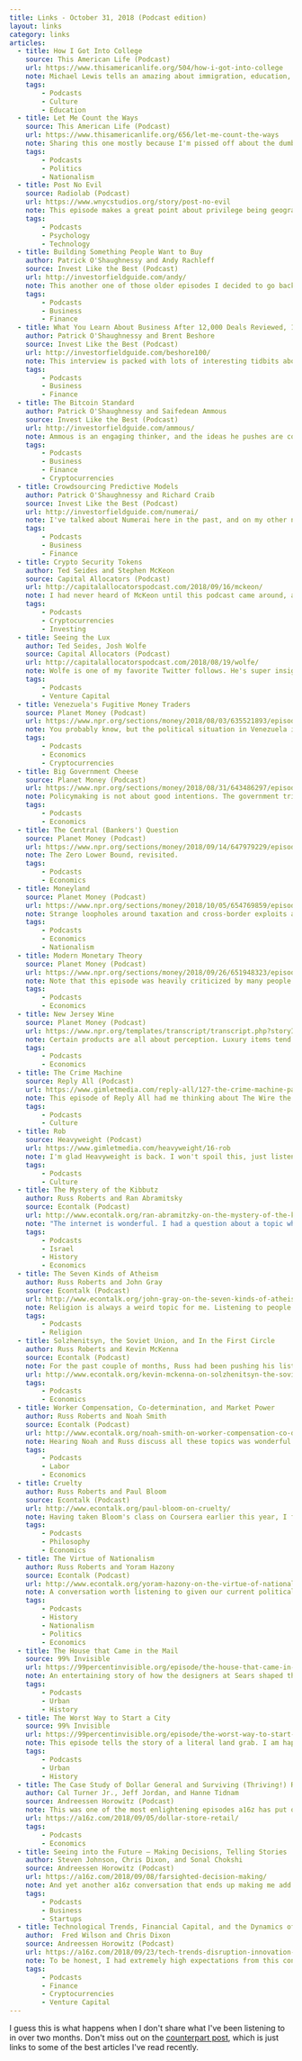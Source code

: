 ```yaml
---
title: Links - October 31, 2018 (Podcast edition)
layout: links
category: links
articles:
  - title: How I Got Into College
    source: This American Life (Podcast)
    url: https://www.thisamericanlife.org/504/how-i-got-into-college
    note: Michael Lewis tells an amazing about immigration, education, the stories we tell ourselves about ourselves, and how they shape who we are in very unexpected ways. Just listen.
    tags:
        - Podcasts
        - Culture
        - Education
  - title: Let Me Count the Ways
    source: This American Life (Podcast)
    url: https://www.thisamericanlife.org/656/let-me-count-the-ways
    note: Sharing this one mostly because I'm pissed off about the dumb position that the US is taking on immigration, and the small but effective ways in which the government is curtailing immigration accross the board through its bureaucracy. These changes to the rules are affecting good people, like those who try to follow the rules to enter the US legally, many of whom I know personally, and depending on the luck of the draw might also include me in a few months. 🎉
    tags:
        - Podcasts
        - Politics
        - Nationalism
  - title: Post No Evil
    source: Radiolab (Podcast)
    url: https://www.wnycstudios.org/story/post-no-evil
    note: This episode makes a great point about privilege being geographically bound, which is a recurring topic for me. We can't agree on values globally, as we don't all have the same preferences/views. We can't expect FB (or other companies!) to police that. We can't make FB, Twitter, or any other company the arbiters of morality globally with a single set of rules. A company can pick what to censor according to one set of beliefs, to be applied equally, or it can respect local belief systems. Since that's a choice, A company can't be neutral.
    tags:
        - Podcasts
        - Psychology
        - Technology
  - title: Building Something People Want to Buy
    author: Patrick O'Shaughnessy and Andy Rachleff
    source: Invest Like the Best (Podcast)
    url: http://investorfieldguide.com/andy/
    note: This another one of those older episodes I decided to go back and revisit. The stories of Benchmark and Wealthfront are interesting on their own, but Rachleff's experiences running both are also full of great advice for entrepreneurs.
    tags:
        - Podcasts
        - Business
        - Finance
  - title: What You Learn About Business After 12,000 Deals Reviewed, 1,500 Deep Dives, 125 Site Visits, and 7 Portfolio Companies
    author: Patrick O'Shaughnessy and Brent Beshore
    source: Invest Like the Best (Podcast)
    url: http://investorfieldguide.com/beshore100/
    note: This interview is packed with lots of interesting tidbits about businesses that I am not exposed to, from property management to pet crematoria (yup you read that right). The strategies behind these companies are interesting in and of themselves, but thinking about them in aggregate as part of a fund and ensuring, for example, that there are enough cyclical and counter cyclical businesses in the mix made the conversation for me.
    tags:
        - Podcasts
        - Business
        - Finance
  - title: The Bitcoin Standard
    author: Patrick O'Shaughnessy and Saifedean Ammous
    source: Invest Like the Best (Podcast)
    url: http://investorfieldguide.com/ammous/
    note: Ammous is an engaging thinker, and the ideas he pushes are compelling. Hearing economists discuss bitcoin and cryptocurrency from a historical perspective is always more interesting to me than the usual _everything is awesome_ techno-utopic stories pushed by engineers and entrepreneurs. Thinking of crypto from the point of view of monetary policy throughout history is way more interesting than thinking about what role blockchains play _right now_.
    tags:
        - Podcasts
        - Business
        - Finance
        - Cryptocurrencies
  - title: Crowdsourcing Predictive Models
    author: Patrick O'Shaughnessy and Richard Craib
    source: Invest Like the Best (Podcast)
    url: http://investorfieldguide.com/numerai/
    note: I've talked about Numerai here in the past, and on my other non-podcast post this week I shared their most recent product. Craib is on to something, and this conversation with Patrick is a great showcase of why what they're trying to build makes sense in the long run.
    tags:
        - Podcasts
        - Business
        - Finance
  - title: Crypto Security Tokens
    author: Ted Seides and Stephen McKeon
    source: Capital Allocators (Podcast)
    url: http://capitalallocatorspodcast.com/2018/09/16/mckeon/
    note: I had never heard of McKeon until this podcast came around, and honestly crypto is only a small part of why this episode is worth listening to. His background in the wine industry gives him a unique perspective about business in general, and his time working on the heavily regulated space of drone startups makes for interesting parallels with the inevitably upcoming round of regulation about to hit the cryptocurrency world. I especially enjoyed his analogies, which make concepts such as thin vs. thick markets especially accessible.
    tags:
        - Podcasts
        - Cryptocurrencies
        - Investing
  - title: Seeing the Lux
    author: Ted Seides, Josh Wolfe
    source: Capital Allocators (Podcast)
    url: http://capitalallocatorspodcast.com/2018/08/19/wolfe/
    note: Wolfe is one of my favorite Twitter follows. He's super insightful - seeing the world through the lens of complex sytems can help us understand the networked relationships between people and companies, and this conversation is full of such examples.
    tags:
        - Podcasts
        - Venture Capital
  - title: Venezuela's Fugitive Money Traders
    source: Planet Money (Podcast)
    url: https://www.npr.org/sections/money/2018/08/03/635521893/episode-858-venezuelas-fugitive-money-traders
    note: You probably know, but the political situation in Venezuela is a disaster, and its hyperinflated financial system is an important part of it.
    tags:
        - Podcasts
        - Economics
        - Cryptocurrencies
  - title: Big Government Cheese
    source: Planet Money (Podcast)
    url: https://www.npr.org/sections/money/2018/08/31/643486297/episode-862-big-government-cheese
    note: Policymaking is not about good intentions. The government tried to help dairy farmers, and in the process not only did it distort the dairy products market for years, but it also sunk a ton of cash into non-fungible assets - cheese!
    tags:
        - Podcasts
        - Economics
  - title: The Central (Bankers') Question
    source: Planet Money (Podcast)
    url: https://www.npr.org/sections/money/2018/09/14/647979229/episode-864-the-central-bankers-question
    note: The Zero Lower Bound, revisited.
    tags:
        - Podcasts
        - Economics
  - title: Moneyland
    source: Planet Money (Podcast)
    url: https://www.npr.org/sections/money/2018/10/05/654769859/episode-868-moneyland
    note: Strange loopholes around taxation and cross-border exploits are getting more and more common. This is not just the case for huge corporations. Rich people are well incentivized hide vast wealth in assets around the world, but setting up shell companies like matryoshka dolls to hide cash is no longer necessary. Buying real estate in top markets, or [leaving valuable art in tax-free ports](https://www.npr.org/sections/money/2018/02/09/584555705/episode-823-planet-monet) works just as well. This problem is only going to get worse and worse over time, as access to these tax havens becomes more available.
    tags:
        - Podcasts
        - Economics
        - Nationalism
  - title: Modern Monetary Theory
    source: Planet Money (Podcast)
    url: https://www.npr.org/sections/money/2018/09/26/651948323/episode-866-modern-monetary-theory
    note: Note that this episode was heavily criticized by many people online for its simplified economic explanations, but as an introduction to MMT, it's probably a good one. In essence, the MMT crowd reminds us that money is just numbers on a spreadsheet, and makes the leap to saying that the government could just spend money by changing its balance sheet - no need to tax to bring in money first. I don't understand this well enough, so if you have pointers, I'd very much appreciate them.
    tags:
        - Podcasts
        - Economics
  - title: New Jersey Wine
    source: Planet Money (Podcast)
    url: https://www.npr.org/templates/transcript/transcript.php?storyId=641042956
    note: Certain products are all about perception. Luxury items tend to fall in that category, and good wine is right up there, too. The fact that I was half way through watching The Sopranos when I listened to this didn't help.
    tags:
        - Podcasts
        - Economics
  - title: The Crime Machine
    source: Reply All (Podcast)
    url: https://www.gimletmedia.com/reply-all/127-the-crime-machine-part-i
    note: This episode of Reply All had me thinking about The Wire the whole time. This is a story about policing, urban development, history, and organizational behavior. How do we incentivize the police to do what it is meant to do (keep us safe!) without also pushing for racist and corrupt behavior? That's the question that this conversation tries to answer. Don't miss [Part II](https://www.gimletmedia.com/reply-all/128-the-crime-machine-part-ii).
    tags:
        - Podcasts
        - Culture
  - title: Rob
    source: Heavyweight (Podcast)
    url: https://www.gimletmedia.com/heavyweight/16-rob
    note: I'm glad Heavyweight is back. I won't spoil this, just listen.
    tags:
        - Podcasts
        - Culture
  - title: The Mystery of the Kibbutz
    author: Russ Roberts and Ran Abramitsky
    source: Econtalk (Podcast)
    url: http://www.econtalk.org/ran-abramitzky-on-the-mystery-of-the-kibbutz/
    note: "The internet is wonderful. I had a question about a topic which I knew about, but mostly anecdotally: the kibbutz. I wanted depth, and asked Russ if he could supply it. He asked me to suggest an expert worth interviewing. I researched a bit and found Abramitsky. Weeks later, my questions were answered, even if there wasn’t much in the episode that I didn’t already know. The success of the kibbutz was related to being small homogeneous units of very motivated people, and its eventual fall came with time, as the motivated people were gone, and other opportunities appeared for their kids and grandkids. The discussion on how the Israeli kibbutz was voluntary (exit was an option!) and comparing it to the coercive Russian kolkhoz was what made this episode most valuable. That’s where my questions had initially come up, and what I learned most about. I had my gap year in Israel when kibbutzim were no longer central, so I didn’t get the kibbutz experience. By now, I don’t think young people can have that experience, but there’s a lot to learn from the experiment. This episode makes the kibbutz ideas accessible to everyone. Thank you for that Ran and Russ!"
    tags:
        - Podcasts
        - Israel
        - History
        - Economics
  - title: The Seven Kinds of Atheism
    author: Russ Roberts and John Gray
    source: Econtalk (Podcast)
    url: http://www.econtalk.org/john-gray-on-the-seven-kinds-of-atheism/
    note: Religion is always a weird topic for me. Listening to people who have thought about it much more than me is always interesting.
    tags:
        - Podcasts
        - Religion
  - title: Solzhenitsyn, the Soviet Union, and In the First Circle
    author: Russ Roberts and Kevin McKenna
    source: Econtalk (Podcast)
    note: For the past couple of months, Russ had been pushing his listeners to read Solzhenitsyn's In the First Circle, and offered to host a book club through his podcast. This is the first of a few episodes on the book, discussing the historical context of the novel. These other two older episodes, one [on Bukharin](http://www.econtalk.org/gregory-on-politics-murder-and-love-in-stalins-kremlin/) and one [on Trotsky](http://www.econtalk.org/robert-service-on-trotsky/) were super helpful in my quest to understand Solzhenitsyn. I finished the book a couple of weeks ago, and hope to write a full blog post on it soon.
    url: http://www.econtalk.org/kevin-mckenna-on-solzhenitsyn-the-soviet-union-and-in-the-first-circle/
    tags:
        - Podcasts
        - Economics
  - title: Worker Compensation, Co-determination, and Market Power
    author: Russ Roberts and Noah Smith
    source: Econtalk (Podcast)
    url: http://www.econtalk.org/noah-smith-on-worker-compensation-co-determination-and-market-power/
    note: Hearing Noah and Russ discuss all these topics was wonderful. The conversation about co-determination was not as interesting as the discussion around labor, incentives, and metric measurement. The point about temp agencies reminded me of last year's [NYT piece](https://www.nytimes.com/2017/09/03/upshot/to-understand-rising-inequality-consider-the-janitors-at-two-top-companies-then-and-now.html) comparing the bleak job prospects of a janitor at Apple today vs. a janitor at Kodak in the 80s, as well as the discussion about company goals/profit maximization in [Tim O'Reilly's WTF](https://www.amazon.com/WTF-Whats-Future-Why-Its/dp/0062565710). I'd love to be a fly on the wall for a conversation like the one they alluded to, where each of them presents some indicator to make an argument and the other one has a chance to critique it.
    tags:
        - Podcasts
        - Labor
        - Economics
  - title: Cruelty
    author: Russ Roberts and Paul Bloom
    source: Econtalk (Podcast)
    url: http://www.econtalk.org/paul-bloom-on-cruelty/
    note: Having taken Bloom's class on Coursera earlier this year, I found this conversation a good recap of some of his arguments, which added to a few new ideas made for a great listen. The discussion about Westworld (a show that I've never seen) and how people behave with each other versus how they behave with robots or other beings that they believe to be non-human was super interesting.
    tags:
        - Podcasts
        - Philosophy
        - Economics
  - title: The Virtue of Nationalism
    author: Russ Roberts and Yoram Hazony
    source: Econtalk (Podcast)
    url: http://www.econtalk.org/yoram-hazony-on-the-virtue-of-nationalism/
    note: A conversation worth listening to given our current political environment around the world. I am fascinated with nation states lately, and Hazony believes they're not going anywhere. He's against the idea of more global government, and thinks that we should double down on the nation-state. In a way, his arugments mimic what Taleb says at the beginning of Antifragile about Switzerland and its canton system - you want to have multiple sets of policies running in parallel as a way to let the best outcomes rise out of trial and error across the board. With little research to back it up, I think that's the correct approach, but that the modern nation-state is too large for such trial and error to be productive. Another book to add to the to-read list.
    tags:
        - Podcasts
        - History
        - Nationalism
        - Politics
        - Economics
  - title: The House that Came in the Mail
    source: 99% Invisible
    url: https://99percentinvisible.org/episode/the-house-that-came-in-the-mail/
    note: An entertaining story of how the designers at Sears shaped the future of tens of thousands of families with these mail-to-order houses. These are still sprinkled all over the US, and people don't even know about it. The past was weird, and every once in a while it peeks back at us and laughs.
    tags:
        - Podcasts
        - Urban
        - History
  - title: The Worst Way to Start a City
    source: 99% Invisible
    url: https://99percentinvisible.org/episode/the-worst-way-to-start-a-city/
    note: This episode tells the story of a literal land grab. I am happy that 99PI is doing more of these urban origin stories lately.
    tags:
        - Podcasts
        - Urban
        - History
  - title: The Case Study of Dollar General and Surviving (Thriving!) Retail
    author: Cal Turner Jr., Jeff Jordan, and Hanne Tidnam
    source: Andreessen Horowitz (Podcast)
    note: This was one of the most enlightening episodes a16z has put out in a while. In part, due to the fact that I know absolutely nothing about Dollar General and their target market, making the stories fascinating, but also because of how little expectations I had from it. Definitely worth a listen.
    url: https://a16z.com/2018/09/05/dollar-store-retail/
    tags:
        - Podcasts
        - Economics
  - title: Seeing into the Future — Making Decisions, Telling Stories
    author: Steven Johnson, Chris Dixon, and Sonal Chokshi
    source: Andreessen Horowitz (Podcast)
    url: https://a16z.com/2018/09/08/farsighted-decision-making/
    note: And yet another a16z conversation that ends up making me add a book to my to read list. Johnson's new book discusses decision making, and tries to list techniques that can help us make the best decisions in the long term. Our tools go beyond simple pro/con lists, as they should. It made me think of the first finance class I ever took, where we discussed decision trees (notice, not to be confused with in decision trees in the ML world) as a way to make structured decisions, considering all possible scenarios. I probably should use tools like these more often. Maybe reading the book will push me in the right direction.
    tags:
        - Podcasts
        - Business
        - Startups
  - title: Technological Trends, Financial Capital, and the Dynamics of Disruption
    author:  Fred Wilson and Chris Dixon
    source: Andreessen Horowitz (Podcast)
    url: https://a16z.com/2018/09/23/tech-trends-disruption-innovation-internet-crypto/
    note: To be honest, I had extremely high expectations from this conversation, given that Dixon and Wilson are two of the most forward thinking people in the tech space. The conversation makes interesting parallels between in-game economies and crypto, as well as the 90s boom and the token markets today.
    tags:
        - Podcasts
        - Finance
        - Cryptocurrencies
        - Venture Capital
---
```


I guess this is what happens when I don't share what I've been listening to in over two months. Don't miss out on the [counterpart post](/links/2018/11/01/links/), which is just links to some of the best articles I've read recently.